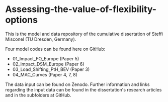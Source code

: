 # Assessing-the-value-of-flexibility-options

This is the model and data repository of the cumulative dissertation of Steffi Misconel (TU Dresden, Germany).

Four model codes can be found here on GitHub:

- 01_Impact_FO_Europe (Paper 5)
- 02_Impact_DSM_Europe (Paper 6)
- 03_Load_Shifting_PtH_BEV (Paper 3)
- 04_MAC_Curves (Paper 4, 7, 8)

The data input can be found on Zenodo.
Further information and links regarding the input data can be found in the dissertation's research articles and in the subfolders at GitHub.

